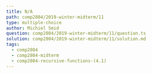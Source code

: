 ```yaml
---
title: N/A
path: comp2804/2019-winter-midterm/11
type: multiple-choice
author: Michiel Smid
question: comp2804/2019-winter-midterm/11/question.ts
solution: comp2804/2019-winter-midterm/11/solution.md
tags:
  - comp2804
  - comp2804-midterm
  - comp2804-recursive-functions-(4.1)
---
```

